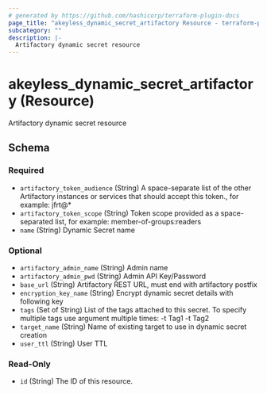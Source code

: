 ```yaml
---
# generated by https://github.com/hashicorp/terraform-plugin-docs
page_title: "akeyless_dynamic_secret_artifactory Resource - terraform-provider-akeyless"
subcategory: ""
description: |-
  Artifactory dynamic secret resource
---
```


# akeyless_dynamic_secret_artifactory (Resource)

Artifactory dynamic secret resource



<!-- schema generated by tfplugindocs -->
## Schema

### Required

- `artifactory_token_audience` (String) A space-separate list of the other Artifactory instances or services that should accept this token., for example: jfrt@*
- `artifactory_token_scope` (String) Token scope provided as a space-separated list, for example: member-of-groups:readers
- `name` (String) Dynamic Secret name

### Optional

- `artifactory_admin_name` (String) Admin name
- `artifactory_admin_pwd` (String) Admin API Key/Password
- `base_url` (String) Artifactory REST URL, must end with artifactory postfix
- `encryption_key_name` (String) Encrypt dynamic secret details with following key
- `tags` (Set of String) List of the tags attached to this secret. To specify multiple tags use argument multiple times: -t Tag1 -t Tag2
- `target_name` (String) Name of existing target to use in dynamic secret creation
- `user_ttl` (String) User TTL

### Read-Only

- `id` (String) The ID of this resource.


